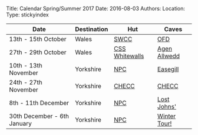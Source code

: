 ﻿Title: Calendar Spring/Summer 2017
Date: 2016-08-03
Authors:
Location:
Type: stickyindex

|Date              | Destination                          | Hut                                                                                  | Caves  |
| ---              |  ---                                 | ---                                                                                  |  ---  |
| 13th - 15th October | Wales | [SWCC](http://www.swcc.org.uk/cottage/cottage.php) | [OFD](/rcc/caving/caves/Ogof%20Ffynnon%20Ddu.html) |
| 27th - 29th October | Wales | [CSS Whitewalls](http://dev.chelseaspelaeo.org/cottage.htm) | [Agen Allwedd](/rcc/caving/caves/Ogof%20Agen%20Allwedd.html) | 
| 10th - 13th November | Yorkshire | [NPC](http://northernpennineclub.org.uk/greenclose/greenclose.htm) | [Easegill](/rcc/caving/caves/?search=Easegill) |
| 24th - 27th November | Yorkshire | [CHECC](http://checc.org/checc-forum/) | [CHECC](http://checc.org/checc-forum/) |
| 8th - 11th  December | Yorkshire | [NPC](http://northernpennineclub.org.uk/greenclose/greenclose.htm) | [Lost Johns'](/rcc/caving/caves/Lost%20Johns'%20Cave.html) | 
| 30th December - 6th January | Yorkshire | [NPC](http://northernpennineclub.org.uk/greenclose/greenclose.htm) | [Winter Tour!](/rcc/caving/caves/?search=Yorkshire) |

